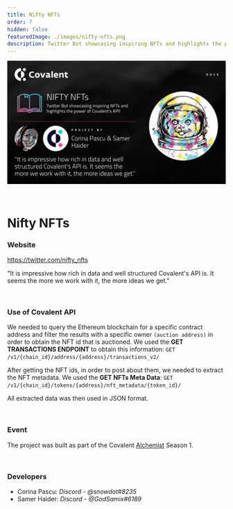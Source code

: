 ```yaml
---
title: Nifty NFTs
order: 7
hidden: false
featuredImage: ./images/nifty-nfts.png
description: Twitter Bot showcasing inspiring NFTs and highlights the power of Covalent's API!
---
```


![Nifty NFTs Banner](./images/nifty-nfts.png)

&nbsp;
# Nifty NFTs

### Website
https://twitter.com/nifty_nfts

<Aside>

"It is impressive how rich in data and well structured Covalent's API is. It seems the more we work with it, the more ideas we get."

</Aside>

&nbsp;
### Use of Covalent API
We needed to query the Ethereum blockchain for a specific contract address and filter the results with a specific owner `(auction address)` in order to obtain the NFT id that is auctioned. We used the **GET TRANSACTIONS ENDPOINT** to obtain this information: `GET /v1/{chain_id}/address/{address}/transactions_v2/`

After getting the NFT ids, in order to post about them, we needed to extract the NFT metadata. We used the **GET NFTs Meta Data**:
`GET /v1/{chain_id}/tokens/{address}/nft_metadata/{token_id}/`

All extracted data was then used in JSON format.

&nbsp;
### Event
The project was built as part of the Covalent [Alchemist](https://www.covalenthq.com/ambassador/) Season 1.

&nbsp;
### Developers

- Corina Pascu: *Discord - @snowdot#8235*
- Samer Haider: *Discord - @GodSamix#6189*

